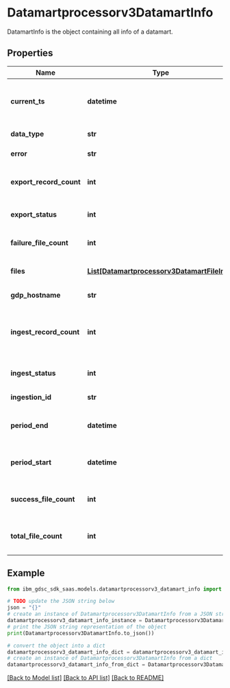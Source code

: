 # Datamartprocessorv3DatamartInfo

DatamartInfo is the object containing all info of a datamart.

## Properties

Name | Type | Description | Notes
------------ | ------------- | ------------- | -------------
**current_ts** | **datetime** | Timestamp in UTC when the entry was made. | [optional] 
**data_type** | **str** | Type of datamart. | [optional] 
**error** | **str** | Errors if any. | [optional] 
**export_record_count** | **int** | Total records exported from GDP. | [optional] 
**export_status** | **int** | Export status of datamart. | [optional] 
**failure_file_count** | **int** | Total failed files in a datamart. | [optional] 
**files** | [**List[Datamartprocessorv3DatamartFileInfo]**](Datamartprocessorv3DatamartFileInfo.md) | File info inside a datamart. | [optional] 
**gdp_hostname** | **str** | GDP hostname. | [optional] 
**ingest_record_count** | **int** | Total numbers of records ingested for this datamart. | [optional] 
**ingest_status** | **int** | Ingest status of datamart. | [optional] 
**ingestion_id** | **str** | Ingestion id. | [optional] 
**period_end** | **datetime** | Wnding time period of data in datamart. | [optional] 
**period_start** | **datetime** | Starting time period of data in datamart. | [optional] 
**success_file_count** | **int** | Total successful files in a datamart. | [optional] 
**total_file_count** | **int** | Total file count inside a datamart. | [optional] 

## Example

```python
from ibm_gdsc_sdk_saas.models.datamartprocessorv3_datamart_info import Datamartprocessorv3DatamartInfo

# TODO update the JSON string below
json = "{}"
# create an instance of Datamartprocessorv3DatamartInfo from a JSON string
datamartprocessorv3_datamart_info_instance = Datamartprocessorv3DatamartInfo.from_json(json)
# print the JSON string representation of the object
print(Datamartprocessorv3DatamartInfo.to_json())

# convert the object into a dict
datamartprocessorv3_datamart_info_dict = datamartprocessorv3_datamart_info_instance.to_dict()
# create an instance of Datamartprocessorv3DatamartInfo from a dict
datamartprocessorv3_datamart_info_from_dict = Datamartprocessorv3DatamartInfo.from_dict(datamartprocessorv3_datamart_info_dict)
```
[[Back to Model list]](../README.md#documentation-for-models) [[Back to API list]](../README.md#documentation-for-api-endpoints) [[Back to README]](../README.md)


